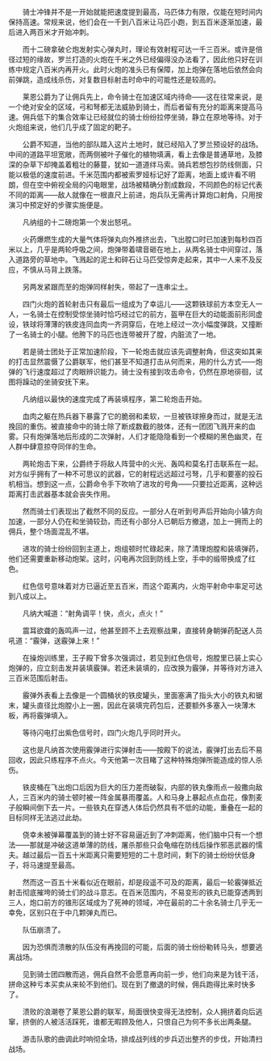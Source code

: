 　　骑士冲锋并不是一开始就能把速度提到最高，马匹体力有限，仅能在短时间内保持高速。常规来说，他们会在一千到八百米让马匹小跑，到五百米逐渐加速，最后进入两百米才开始冲刺。

　　而十二磅拿破仑炮发射实心弹丸时，理论有效射程可达一千三百米。或许是倍径过短的缘故，罗兰打造的火炮在千米之外已经偏得没办法看了，因此他只好在训练中规定八百米内再开火。此时火炮的准头已有保障，加上炮弹在落地后依然会向前弹跳，造成线杀伤，对复数目标射击时命中的可能性还是较高的。

　　莱恩公爵为了让佣兵先上，命令骑士在加速区域内待命——这在往常来说，是一个绝对安全的区域，弓和弩都无法威胁到骑士，而后者留有充分的距离来提高马速。佣兵低下的集合效率让已经就位的骑士纷纷拉停坐骑，静立在原地等待。对于火炮组来说，他们几乎成了固定的靶子。

　　公爵不知道，当他的部队踏入这片土地时，就已经陷入了罗兰预设好的战场。中间的道路平坦宽敞，而两侧被叶子催化的植物填满，看上去像是普通草地，及膝深的杂草下却掩盖着粗壮的藤蔓，犹如一道道绊马索。骑兵若想包抄防线侧面，只能以极低的速度前进。千米范围内都被索罗娅标记好了距离，地面上或许看不明朗，但在空中俯视全局的闪电眼里，战场被精确分割成数段，不同颜色的标记代表不同的距离——敌人就像在一根直尺上前进，炮兵队无需再计算炮口射角，只用按演习中预定好的步骤实施便是。

　　凡纳组的十二磅炮第一个发出怒吼。

　　火药爆燃生成的大量气体将弹丸向外推挤出去，飞出膛口时已加速到每秒四百米以上，几乎是两轮呼吸之间，炮弹带着啸音砸在地上，从两名骑士中间穿过，落入道路旁的草地中。飞溅起的泥土和碎石让马匹受惊奔走起来，其中一人来不及反应，不慎从马背上跌落。

　　另两发紧跟而至的炮弹同样射失，带起了一连串尘土。

　　四门火炮的首轮射击只有最后一组成为了幸运儿——这颗铁球前方本空无人一人，一名骑士在控制受惊坐骑时恰巧经过它的前方，盔甲在巨大的动能面前形同虚设，铁球将薄薄的铁皮连同血肉一齐洞穿后，在地上经过一次小幅度弹跳，又撞断了一名骑士的小腿。他胯下的马匹也连带被开了膛，内脏流了一地。

　　若是骑士团处于正常加速阶段，下一轮炮击就应该先调整射角，但这突如其来的打击显然震慑了公爵联军，他们甚至不知道打击从何而来，用的什么方式——炮弹的飞行速度超过了肉眼辨识能力。骑士没有接到攻击命令，仍然在原地徘徊，试图将躁动的坐骑安抚下来。

　　凡纳组以最快的速度完成了再装填程序，第二轮炮击开始。

　　血肉之躯在热兵器下暴露了它的脆弱和柔软，一旦被铁球擦身而过，就是无法挽回的重伤。被直接命中的骑士除了断成数截的肢体，还有一团团飞溅开来的血雾。只有炮弹落地后形成的二次弹射，人们才能隐隐看到一个模糊的黑色幽灵，在人群中肆意掠夺同伴的生命。

　　两轮炮击下来，公爵终于将敌人阵营中的火光、轰鸣和莫名打击联系在一起。对方似乎拥有了一种不可思议的武器，它的射程远远超过弓弩，几乎和要塞的投石机相当。想到这一点，公爵命令手下吹响了进攻的号角——只要拉近距离，这种远距离打击武器基本就会丧失作用。

　　然而骑士们表现出了截然不同的反应。一部分人在听到号声后开始向小镇方向加速，一部分人仍在和坐骑较劲，而还有小部分人已朝后方撤退，加上一拥而上的佣兵，整个场面混乱不堪。

　　进攻的骑士纷纷回到主道上，炮组顿时忙碌起来，除了清理炮膛和装填弹药，他们还需要重新移动炮架。这时，闪电再次回到防线上空，手中的缎带换成了红色。

　　红色信号意味着对方已逼近至五百米，而这个距离内，火炮平射命中率足可达到八成以上。

　　凡纳大喊道：“射角调平！快，点火，点火！”

　　震耳欲聋的轰鸣声一过，他甚至顾不上去观察战果，直接转身朝弹药配送人员吼道：“霰弹，送霰弹上来！”

　　在操炮训练里，王子殿下曾多次强调过，若见到红色信号，炮膛里已装上实心炮弹的，应立刻击发并装填霰弹。若还未装填的，应改换为霰弹，并等待对方进入三百米范围后射击。

　　霰弹外表看上去像是一个圆桶状的铁皮罐头，里面塞满了指头大小的铁丸和锯末，罐头直径比炮膛小上一圈，因此在装填完药包后，还要额外多塞入一块薄木板，再将霰弹填入。

　　等待闪电打出紫色信号时，四门火炮几乎同时开火。

　　这也是凡纳首次使用霰弹进行实弹射击——按殿下的说法，霰弹打出去后不易回收，因此只练程序不点火。今天他第一次目睹了这种特殊炮弹所能造成的惊人杀伤。

　　铁皮桶在飞出炮口后因为巨大的压力差而破裂，内部的铁丸像雨点一般撒向敌人，三百米内的骑士顿时被一阵金属暴雨覆盖。人和马身上暴起点点血花，像割麦子般瞬间倒下去一片。一些铁丸在穿透人体后仍然具有不低的动能，重叠在一起的目标同样无法逃过此劫。

　　侥幸未被弹幕覆盖到的骑士好不容易逼近到了冲刺距离，他们脑中只有一个想法——那就是冲破这道单薄的防线，屠杀那些只会龟缩在防线后操作邪恶武器的懦夫。越过最后一百五十米距离只需要短短的二十息时间，剩下的骑士纷纷伏低身子，将马速提至最高。

　　然而这一百五十米看似近在眼前，却是段遥不可及的距离，最后一轮霰弹抵近射击彻底摧垮的骑士们的战斗意志。在百米范围内，不易变形的铁丸已能穿透两到三人，炮口前方的锥形区域成为了死神的领域，冲在最前的二十余名骑士几乎无一幸免，区别只在于中几颗弹丸而已。

　　队伍崩溃了。

　　因为恐惧而溃散的队伍没有再挽回的可能，后面的骑士纷纷勒转马头，想要逃离战场。

　　见到骑士团四散而逃，佣兵自然不会愿意再向前一步，他们向来是为钱干活，拼命这种亏本买卖从来轮不到他们。现在到了撤退的时候，佣兵跑得比来时快多了。

　　溃败的浪潮卷了莱恩公爵的联军，局面很快变得无法控制，众人拥挤着向后逃窜，挤倒的人被活活踩死，谁都无暇顾及他人，只恨自己为何不多长出两条腿。

　　游击队歌的曲调此时响彻全场，排成战列线的步兵迈出整齐的步伐，开始清扫战场。
